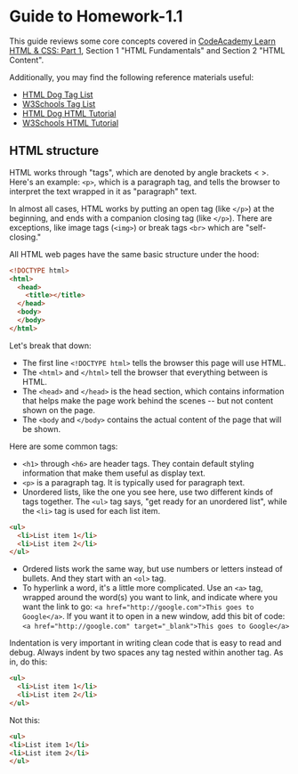 # Guide to Homework-1.1

This guide reviews some core concepts covered in [CodeAcademy Learn HTML & CSS: Part 1](https://www.codecademy.com/learn/learn-html-css), Section 1 "HTML Fundamentals" and Section 2 "HTML Content".

Additionally, you may find the following reference materials useful:

* [HTML Dog Tag List](http://www.htmldog.com/reference/htmltags/)
* [W3Schools Tag List](http://www.w3schools.com/tags/default.asp)
* [HTML Dog HTML Tutorial](http://www.htmldog.com/guides/html/beginner/)
* [W3Schools HTML Tutorial](http://www.w3schools.com/html/)

## HTML structure

HTML works through "tags", which are denoted by angle brackets < >.  Here's an example: `<p>`, which is a paragraph tag, and tells the browser to interpret the text wrapped in it as "paragraph" text.

In almost all cases, HTML works by putting an open tag (like `</p>`) at the beginning, and ends with a companion closing tag (like `</p>`). There are exceptions, like image tags (`<img>`) or break tags `<br>` which are "self-closing."  

All HTML web pages have the same basic structure under the hood:

```html
<!DOCTYPE html>
<html>
  <head>
    <title></title>
  </head>
  <body>
  </body>
</html>
```

Let's break that down:

* The first line `<!DOCTYPE html>` tells the browser this page will use HTML.
* The `<html>` and `</html>` tell the browser that everything between is HTML.
* The `<head>` and `</head>` is the head section, which contains information that helps make the page work behind the scenes -- but not content shown on the page.
* The `<body` and `</body>` contains the actual content of the page that will be shown.

Here are some common tags:

* `<h1>` through `<h6>` are header tags.  They contain default styling information that make them useful as display text.
* `<p>` is a paragraph tag.  It is typically used for paragraph text.
* Unordered lists, like the one you see here, use two different kinds of tags together. The `<ul>` tag says, "get ready for an unordered list", while the `<li>` tag is used for each list item.
```html
<ul>
  <li>List item 1</li>
  <li>List item 2</li>
</ul>
```

* Ordered lists work the same way, but use numbers or letters instead of bullets. And they start with an `<ol>` tag.
* To hyperlink a word, it's a little more complicated.  Use an `<a>` tag, wrapped around the word(s) you want to link, and indicate where you want the link to go: `<a href="http://google.com">This goes to Google</a>`.  If you want it to open in a new window, add this bit of code: `<a href="http://google.com" target="_blank">This goes to Google</a>`

Indentation is very important in writing clean code that is easy to read and debug.  Always indent by two spaces any tag nested within another tag.  As in, do this:

```html
<ul>
  <li>List item 1</li>
  <li>List item 2</li>
</ul>
```

Not this:

```html
<ul>
<li>List item 1</li>
<li>List item 2</li>
</ul>
```   
